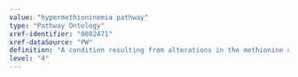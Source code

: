 ```yaml
---
value: "hypermethioninemia pathway"
type: "Pathway Ontology"
xref-identifier: "0002471"
xref-dataSource: "PW"
definition: "A condition resulting from alterations in the methionine cycle/metabolism."
level: "4"
---
```

